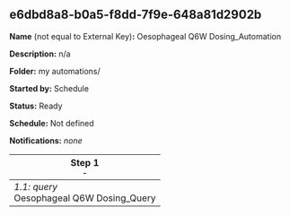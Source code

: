 ## e6dbd8a8-b0a5-f8dd-7f9e-648a81d2902b

**Name** (not equal to External Key)**:** Oesophageal Q6W Dosing_Automation

**Description:** n/a

**Folder:** my automations/

**Started by:** Schedule

**Status:** Ready

**Schedule:** Not defined

**Notifications:** _none_


| Step 1<br>_<small>-</small>_ |
| --- |
| _1.1: query_<br>Oesophageal Q6W Dosing_Query |
